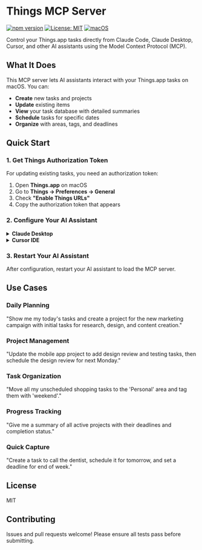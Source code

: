 # Things MCP Server

[![npm version](https://badge.fury.io/js/@wenbopan%2Fthings-mcp.svg)](https://badge.fury.io/js/@wenbopan%2Fthings-mcp)
[![License: MIT](https://img.shields.io/badge/License-MIT-yellow.svg)](https://opensource.org/licenses/MIT)
[![macOS](https://img.shields.io/badge/Platform-macOS-blue.svg)](https://www.apple.com/macos/)

Control your Things.app tasks directly from Claude Code, Claude Desktop, Cursor, and other AI assistants using the Model Context Protocol (MCP).

## What It Does

This MCP server lets AI assistants interact with your Things.app tasks on macOS. You can:

- **Create** new tasks and projects
- **Update** existing items 
- **View** your task database with detailed summaries
- **Schedule** tasks for specific dates
- **Organize** with areas, tags, and deadlines

## Quick Start

### 1. Get Things Authorization Token

For updating existing tasks, you need an authorization token:

1. Open **Things.app** on macOS
2. Go to **Things → Preferences → General** 
3. Check **"Enable Things URLs"**
4. Copy the authorization token that appears

### 2. Configure Your AI Assistant

<details>
<summary><strong>Claude Desktop</strong></summary>

Add to `~/Library/Application Support/Claude/claude_desktop_config.json` (macOS):

```json
{
  "mcpServers": {
    "things": {
      "command": "npx",
      "args": ["@wenbopan/things-mcp"],
      "env": {
        "THINGS_AUTH_TOKEN": "your-token-here"
      }
    }
  }
}
```
</details>

<details>
<summary><strong>Cursor IDE</strong></summary>

Create `.cursor/mcp.json` in your project or `~/.cursor/mcp.json` globally:

```json
{
  "things": {
    "command": "npx",
    "args": ["@wenbopan/things-mcp"],
    "env": {
      "THINGS_AUTH_TOKEN": "your-token-here"
    }
  }
}
```
</details>

### 3. Restart Your AI Assistant

After configuration, restart your AI assistant to load the MCP server.

## Use Cases

### Daily Planning
"Show me my today's tasks and create a project for the new marketing campaign with initial tasks for research, design, and content creation."

### Project Management  
"Update the mobile app project to add design review and testing tasks, then schedule the design review for next Monday."

### Task Organization
"Move all my unscheduled shopping tasks to the 'Personal' area and tag them with 'weekend'."

### Progress Tracking
"Give me a summary of all active projects with their deadlines and completion status."

### Quick Capture
"Create a task to call the dentist, schedule it for tomorrow, and set a deadline for end of week."


## License

MIT

## Contributing

Issues and pull requests welcome! Please ensure all tests pass before submitting.
